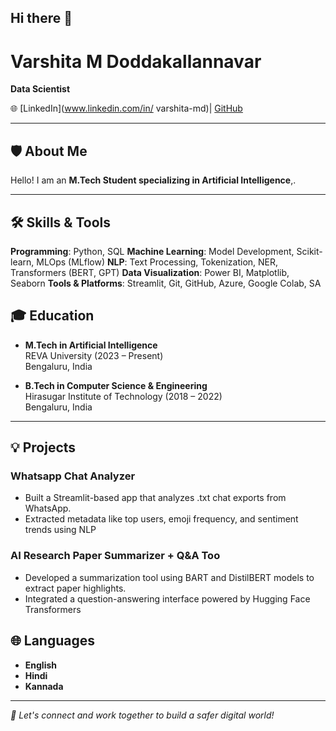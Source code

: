 ## Hi there 👋

# Varshita M Doddakallannavar

**Data Scientist**  
  
🌐 [LinkedIn](www.linkedin.com/in/
varshita-md)| [GitHub](https://github.com/Varshita25)

---

## 🛡️ About Me

Hello! I am an **M.Tech Student specializing in Artificial Intelligence**,.

---

## 🛠️ Skills & Tools
**Programming**: Python, SQL
**Machine Learning**: Model Development, Scikit-learn, MLOps (MLflow)
**NLP**: Text Processing, Tokenization, NER, Transformers (BERT, GPT)
**Data Visualization**: Power BI, Matplotlib, Seaborn
**Tools & Platforms**: Streamlit, Git, GitHub, Azure, Google Colab, SA


## 🎓 Education

- **M.Tech in Artificial Intelligence**  
  REVA University (2023 – Present)  
  Bengaluru, India  

- **B.Tech in Computer Science & Engineering**  
  Hirasugar Institute of Technology (2018 – 2022)  
  Bengaluru, India  

---

## 💡 Projects

### **Whatsapp Chat Analyzer**
- Built a Streamlit-based app that analyzes .txt chat exports from WhatsApp.
- Extracted metadata like top users, emoji frequency, and sentiment trends using NLP

### **AI Research Paper Summarizer + Q&A Too**
- Developed a summarization tool using BART and DistilBERT models to extract paper highlights.
- Integrated a question-answering interface powered by Hugging Face Transformers



## 🌐 Languages
- **English**  
- **Hindi**  
- **Kannada**  


---

_📌 Let's connect and work together to build a safer digital world!_
